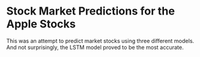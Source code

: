 # Stock Market Predictions for the Apple Stocks

This was an attempt to predict market stocks using three different models. And not surprisingly, the LSTM model proved to be the most accurate. 
